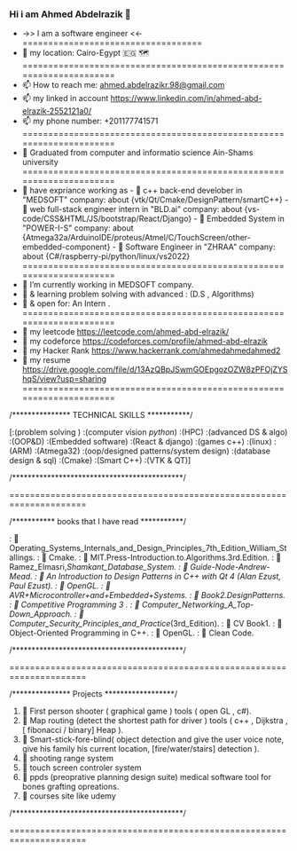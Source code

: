 ### Hi i am Ahmed Abdelrazik 👋

- ->> I am a software engineer  <<- 
===================================
- 📍 my location: Cairo-Egypt 🇪🇬 🗺
=====================================================================
- 📫 How to reach me: ahmed.abdelrazikr.98@gmail.com
- 📫 my linked in account https://www.linkedin.com/in/ahmed-abd-elrazik-2552121a0/
- 📫 my phone number: +201177741571
=====================================================================
- 🌱 Graduated from computer and informatio science Ain-Shams university
=====================================================================
- 🌱 have expriance working as
         - 🔭 c++ back-end develober in "MEDSOFT" company: about {vtk/Qt/Cmake/DesignPattern/smartC++}
         - 🔭 web full-stack engineer intern in "BLD.ai" company: about {vs-code/CSS&HTML/JS/bootstrap/React/Django}
         - 🔭 Embedded System in "POWER-I-S" company: about {Atmega32a/ArduinoIDE/proteus/Atmel/C/TouchScreen/other-embedded-component}
         - 🔭 Software Engineer in "ZHRAA" company: about {C#/raspberry-pi/python/linux/vs2022}
=====================================================================
- 🌱 I’m currently working in MEDSOFT company.
- 🌱 & learning problem solving with advanced : (D.S , Algorithms)
- 🌱 & open for: An Intern .
=====================================================================
- 🌱 my leetcode https://leetcode.com/ahmed-abd-elrazik/
- 🌱 my codeforce https://codeforces.com/profile/ahmed-abd-elrazik
- 🌱 my Hacker Rank https://www.hackerrank.com/ahmedahmedahmed2
- 🌱 my resume https://drive.google.com/file/d/13AzQBpJSwmGOEpgozOZW8zPFOjZYShqS/view?usp=sharing
=====================================================================

/*************** TECHNICAL SKILLS ***********/

[:(problem solving ) :(computer vision _python_) 
:(HPC) :(advanced DS & algo) :(OOP&D)
:(Embedded software) :(React & django) 
:(games c++) :(linux) :(ARM) :(Atmega32)
:(oop/designed patterns/system design) 
:(database design & sql) 
:(Cmake) :(Smart C++) :(VTK & QT)]

/********************************************/

=====================================================================

/*********** books that I have read ***********/

: 📖 Operating_Systems_Internals_and_Design_Principles_7th_Edition_William_Stallings.
: 📖 Cmake.
: 📖 MIT.Press-Introduction.to.Algorithms.3rd.Edition.
: 📖 Ramez_Elmasri,_Shamkant_Database_System.
: 📖 Guide-Node-Andrew-Mead.
: 📖 An Introduction to Design Patterns in C++ with Qt 4 (Alan Ezust, Paul Ezust).
: 📖 OpenGL.
: 📖 AVR+Microcontroller+and+Embedded+Systems.
: 📖 Book2.DesignPatterns.
: 📖 Competitive Programming 3 .
: 📖 Computer_Networking_A_Top-Down_Approach.
: 📖 Computer_Security_Principles_and_Practice_(3rd_Edition).
: 📖 CV Book1.
: 📖 Object-Oriented Programming in C++.
: 📖 OpenGL.
: 📖 Clean Code.

/********************************************/

=====================================================================

/*************** Projects ******************/

1.	📂 First person shooter ( graphical game ) tools ( open GL , c#).
2.	📂 Map routing (detect the shortest path for driver ) tools ( c++ , Dijkstra ,[ fibonacci / binary] Heap ).
3.	📂 Smart-stick-fore-blind( object detection and give the user voice note, give his family his current location, [fire/water/stairs] detection ).
4.	📂 shooting range system 
5.	📂 touch screen controler system
6.	📂 ppds (preoprative planning design suite) medical software tool for bones grafting opreations.
7.	📂 courses site like udemy

/********************************************/

=====================================================================
